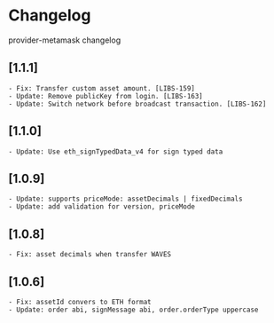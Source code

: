 # Changelog

provider-metamask changelog

## [1.1.1]
	- Fix: Transfer custom asset amount. [LIBS-159]
	- Update: Remove publicKey from login. [LIBS-163]
	- Update: Switch network before broadcast transaction. [LIBS-162]

## [1.1.0]
	- Update: Use eth_signTypedData_v4 for sign typed data

## [1.0.9]
	- Update: supports priceMode: assetDecimals | fixedDecimals
	- Update: add validation for version, priceMode

## [1.0.8]
	- Fix: asset decimals when transfer WAVES

## [1.0.6]
	- Fix: assetId convers to ETH format
	- Update: order abi, signMessage abi, order.orderType uppercase
